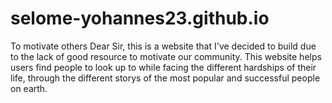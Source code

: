 # selome-yohannes23.github.io
 To motivate others
Dear Sir, this is a website that I've decided to build due to the lack of good  resource to motivate our community. 
This website helps users find people to look up to while facing the different hardships of their life, 
through the different storys of the most popular and successful people on earth.
